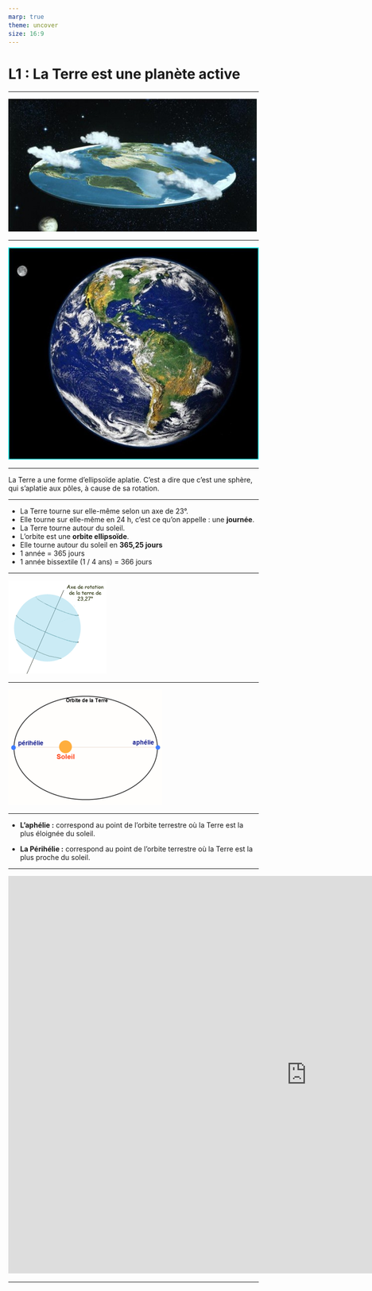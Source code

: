 ```yaml
---
marp: true
theme: uncover
size: 16:9
---
```

<!-- paginate: true -->

# L1 : La Terre est une planète active

---

![bg fit](../Ressources/Photos/terre-plate-e1454517357602.jpeg)

---

![bg fit](../Ressources/Photos/terre_01.jpg)

---

La Terre a une forme d’ellipsoïde aplatie. C’est a dire que c’est une sphère, qui s’aplatie aux pôles, à cause de sa rotation. 

---

- La Terre tourne sur elle-même selon un axe de 23°. 
- Elle tourne sur elle-même en 24 h, c’est ce qu’on appelle : une **journée**.
- La Terre tourne autour du soleil.
- L’orbite est une **orbite ellipsoïde**. 
- Elle tourne autour du soleil en **365,25 jours**
- 1 année = 365 jours
- 1 année bissextile (1 / 4 ans) = 366 jours

---

![bg fit](../Ressources/Photos/terre1.gif)

--- 

![bg fit](../Ressources/Photos/Aphélie_Périhélie_Terre_Soleil.png)


---

- **L’aphélie :** correspond au point de l’orbite terrestre où la Terre est la plus éloignée du soleil. 



- **La Périhélie :** correspond au point de l’orbite terrestre où la Terre est la plus proche du soleil. 

---

<iframe width="1200" height="800" src="https://www.youtube.com/embed/FTzmqjDNMmM" title="YouTube video player" frameborder="0" allow="accelerometer; autoplay; clipboard-write; encrypted-media; gyroscope; picture-in-picture" allowfullscreen></iframe>

--- 